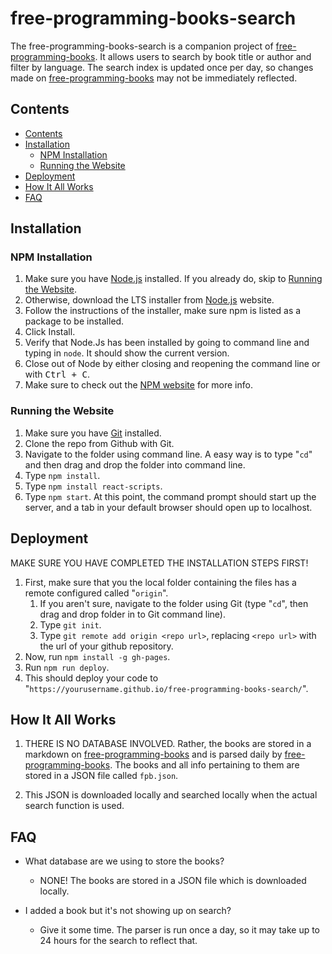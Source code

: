 # free-programming-books-search

The free-programming-books-search is a companion project of [free-programming-books](https://ebookfoundation.github.io/free-programming-books/). It allows users to search by book title or author and filter by language. The search index is updated once per day, so changes made on [free-programming-books](https://ebookfoundation.github.io/free-programming-books/) may not be immediately reflected.

## Contents

- [Contents](#contents)
- [Installation](#installation)
	- [NPM Installation](#npm-installation)
	- [Running the Website](#running-the-website)
- [Deployment](#deployment)
- [How It All Works](#how-it-all-works)
- [FAQ](#faq)

## Installation

### NPM Installation

1. Make sure you have [Node.js](https://nodejs.org/en/) installed. If you already do, skip to [Running the Website](#running-the-website).
2. Otherwise, download the LTS installer from [Node.js](https://nodejs.org/en/) website.
3. Follow the instructions of the installer, make sure npm is listed as a package to be installed.
4. Click Install.
5. Verify that Node.Js has been installed by going to command line and typing in `node`. It should show the current version.
6. Close out of Node by either closing and reopening the command line or with <kbd>Ctrl + C</kbd>.
7. Make sure to check out the [NPM website](https://docs.npmjs.com/downloading-and-installing-node-js-and-npm) for more info.

### Running the Website

1. Make sure you have [Git](https://git-scm.com/downloads) installed.
2. Clone the repo from Github with Git.
3. Navigate to the folder using command line. A easy way is to type "`cd`" and then drag and drop the folder into command line.
4. Type `npm install`.
5. Type `npm install react-scripts`.
6. Type `npm start`. At this point, the command prompt should start up the server, and a tab in your default browser should open up to localhost.

## Deployment

MAKE SURE YOU HAVE COMPLETED THE INSTALLATION STEPS FIRST!

1. First, make sure that you the local folder containing the files has a remote configured called "`origin`".
	1. If you aren't sure, navigate to the folder using Git (type "`cd`", then drag and drop folder in to Git command line).
	2. Type `git init`.
	3. Type `git remote add origin <repo url>`, replacing `<repo url>` with the url of your github repository.
2. Now, run `npm install -g gh-pages`.
3. Run `npm run deploy`.
4. This should deploy your code to "`https://yourusername.github.io/free-programming-books-search/`".

## How It All Works

1. THERE IS NO DATABASE INVOLVED. Rather, the books are stored in a markdown on [
free-programming-books](https://ebookfoundation.github.io/free-programming-books/) and is parsed daily by [free-programming-books](https://github.com/EbookFoundation/free-programming-books-parser). The books and all info pertaining to them are stored in a JSON file called `fpb.json`.

2. This JSON is downloaded locally and searched locally when the actual search function is used.

## FAQ

- What database are we using to store the books?
	- NONE! The books are stored in a JSON file which is downloaded locally.

- I added a book but it's not showing up on search?
	- Give it some time. The parser is run once a day, so it may take up to 24 hours for the search to reflect that.
